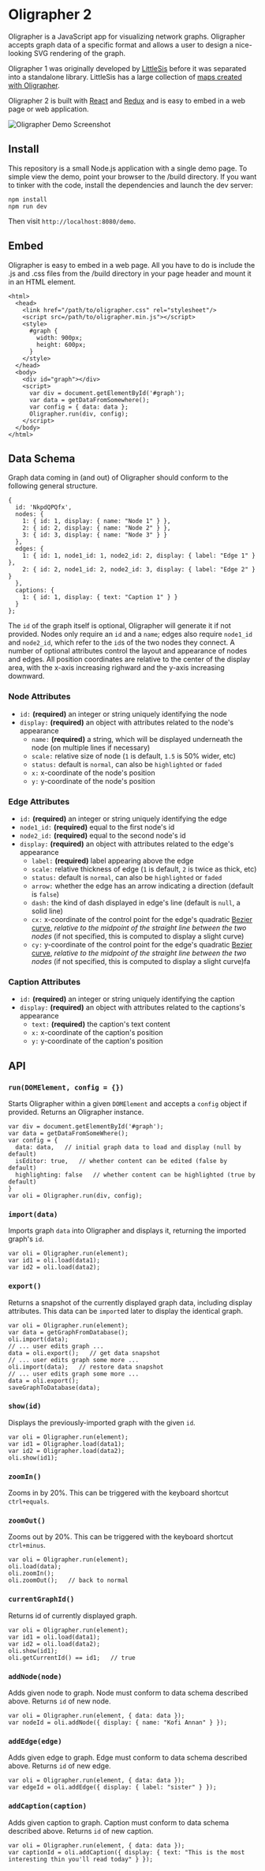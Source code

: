 # Oligrapher 2
Oligrapher is a JavaScript app for visualizing network graphs. Oligrapher accepts graph data of a specific format and allows a user to design a nice-looking SVG rendering of the graph.

Oligrapher 1 was originally developed by [LittleSis](http://littlesis.org) before it was separated into a standalone library. LittleSis has a large collection of [maps created with Oligrapher](http://littlesis.org/oligrapher). 

Oligrapher 2 is built with [React](http://reactjs.com) and [Redux](http://rackt.org/redux) and is easy to embed in a web page or web application.

![Oligrapher Demo Screenshot](https://cloud.githubusercontent.com/assets/981611/10861420/b209fc5a-7f54-11e5-82e9-164a5fca11c8.png)

Install
-------
This repository is a small Node.js application with a single demo page. To simple view the demo, point your browser to the /build directory. If you want to tinker with the code, install the dependencies and launch the dev server:

```
npm install
npm run dev
```

Then visit ```http://localhost:8080/demo```.


Embed
-----
Oligrapher is easy to embed in a web page. All you have to do is include the .js and .css files from the /build directory in your page header and mount it in an HTML element.

```
<html>
  <head>
    <link href="/path/to/oligrapher.css" rel="stylesheet"/>
    <script src=/path/to/oligrapher.min.js"></script>
    <style>
      #graph {
        width: 900px;
        height: 600px;
      }
    </style>
  </head>
  <body>
    <div id="graph"></div>
    <script>
      var div = document.getElementById('#graph');
      var data = getDataFromSomewhere();
      var config = { data: data };
      Oligrapher.run(div, config);
    </script>
  </body>
</html>
```


Data Schema
-----------
Graph data coming in (and out) of Oligrapher should conform to the following general structure.

```
{
  id: 'NkpdQPQfx',
  nodes: {
    1: { id: 1, display: { name: "Node 1" } },
    2: { id: 2, display: { name: "Node 2" } },
    3: { id: 3, display: { name: "Node 3" } }
  },
  edges: {
    1: { id: 1, node1_id: 1, node2_id: 2, display: { label: "Edge 1" } },
    2: { id: 2, node1_id: 2, node2_id: 3, display: { label: "Edge 2" } }
  },
  captions: {
    1: { id: 1, display: { text: "Caption 1" } }
  }
};
```

The ```id``` of the graph itself is optional, Oligrapher will generate it if not provided. Nodes only require an ```id``` and a ```name```; edges also require ```node1_id``` and ```node2_id```, which refer to the ```id```s of the two nodes they connect. A number of optional attributes control the layout and appearance of nodes and edges. All position coordinates are relative to the center of the display area, with the x-axis increasing righward and the y-axis increasing downward.

### Node Attributes
- ```id:``` **(required)** an integer or string uniquely identifying the node
- ```display:``` **(required)** an object with attributes related to the node's appearance
  - ```name:``` **(required)** a string, which will be displayed underneath the node (on multiple lines if necessary)
  - ```scale:``` relative size of node (```1``` is default, ```1.5``` is 50% wider, etc)
  - ```status:```  default is ```normal```, can also be ```highlighted``` or ```faded```
  - ```x:``` x-coordinate of the node's position
  - ```y:``` y-coordinate of the node's position

### Edge Attributes
- ```id:``` **(required)** an integer or string uniquely identifying the edge
- ```node1_id:``` **(required)** equal to the first node's id
- ```node2_id:``` **(required)** equal to the second node's id
- ```display:``` **(required)** an object with attributes related to the edge's appearance
  - ```label:``` **(required)** label appearing above the edge
  - ```scale:``` relative thickness of edge (```1``` is default, ```2``` is twice as thick, etc)
  - ```status:```  default is ```normal```, can also be ```highlighted``` or ```faded```
  - ```arrow:``` whether the edge has an arrow indicating a direction (default is ```false```)
  - ```dash:``` the kind of dash displayed in edge's line (default is ```null```, a solid line)
  - ```cx:``` x-coordinate of the control point for the edge's quadratic [Bezier curve](https://developer.mozilla.org/en-US/docs/Web/SVG/Tutorial/Paths#Bezier_Curves), *relative to the midpoint of the straight line between the two nodes* (if not specified, this is computed to display a slight curve)
  - ```cy:``` y-coordinate of the control point for the edge's quadratic [Bezier curve](https://developer.mozilla.org/en-US/docs/Web/SVG/Tutorial/Paths#Bezier_Curves), *relative to the midpoint of the straight line between the two nodes* (if not specified, this is computed to display a slight curve)fa

### Caption Attributes
- ```id:``` **(required)** an integer or string uniquely identifying the caption
- ```display:``` **(required)** an object with attributes related to the captions's appearance
  - ```text:``` **(required)** the caption's text content
  - ```x:``` x-coordinate of the caption's position
  - ```y:``` y-coordinate of the caption's position

API
---

### ```run(DOMElement, config = {})```
Starts Oligrapher within a given ```DOMElement``` and accepts a ```config``` object if provided. Returns an Oligrapher instance.
```
var div = document.getElementById('#graph');
var data = getDataFromSomeWhere();
var config = { 
  data: data,   // initial graph data to load and display (null by default)
  isEditor: true,   // whether content can be edited (false by default)
  highlighting: false   // whether content can be highlighted (true by default)
}
var oli = Oligrapher.run(div, config);
```

### ```import(data)```
Imports graph ```data``` into Oligrapher and displays it, returning the imported graph's ```id```.
```
var oli = Oligrapher.run(element);
var id1 = oli.load(data1);
var id2 = oli.load(data2);
```

### ```export()```
Returns a snapshot of the currently displayed graph data, including display attributes. This data can be ```import```ed later to display the identical graph.
```
var oli = Oligrapher.run(element);
var data = getGraphFromDatabase();
oli.import(data);
// ... user edits graph ...
data = oli.export();   // get data snapshot
// ... user edits graph some more ...
oli.import(data);   // restore data snapshot
// ... user edits graph some more ...
data = oli.export();
saveGraphToDatabase(data);
```

### ```show(id)```
Displays the previously-imported graph with the given ```id```.
```
var oli = Oligrapher.run(element);
var id1 = Oligrapher.load(data1);
var id2 = Oligrapher.load(data2);
oli.show(id1);
```

### ```zoomIn()```
Zooms in by 20%. This can be triggered with the keyboard shortcut ```ctrl+equals```.

### ```zoomOut()```
Zooms out by 20%. This can be triggered with the keyboard shortcut ```ctrl+minus```.
```
var oli = Oligrapher.run(element);
oli.load(data);
oli.zoomIn();
oli.zoomOut();   // back to normal
```

### ```currentGraphId()```
Returns id of currently displayed graph.
```
var oli = Oligrapher.run(element);
var id1 = oli.load(data1);
var id2 = oli.load(data2);
oli.show(id1);
oli.getCurrentId() == id1;   // true
```

### ```addNode(node)```
Adds given node to graph. Node must conform to data schema described above. Returns ```id``` of new node.
```
var oli = Oligrapher.run(element, { data: data });
var nodeId = oli.addNode({ display: { name: "Kofi Annan" } });
```

### ```addEdge(edge)```
Adds given edge to graph. Edge must conform to data schema described above. Returns ```id``` of new edge.
```
var oli = Oligrapher.run(element, { data: data });
var edgeId = oli.addEdge({ display: { label: "sister" } });
```

### ```addCaption(caption)```
Adds given caption to graph. Caption must conform to data schema described above. Returns ```id``` of new caption.
```
var oli = Oligrapher.run(element, { data: data });
var captionId = oli.addCaption({ display: { text: "This is the most interesting thin you'll read today" } });
```
